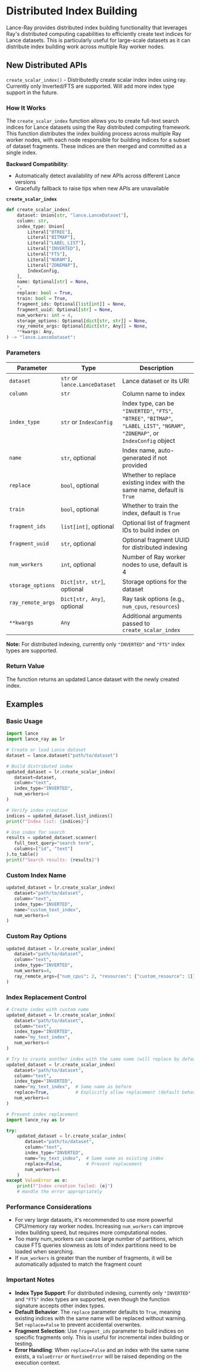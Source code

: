 
# Distributed Index Building

Lance-Ray provides distributed index building functionality that leverages Ray's distributed computing capabilities to efficiently create text indices for Lance datasets. This is particularly useful for large-scale datasets as it can distribute index building work across multiple Ray worker nodes.

## New Distributed APIs

`create_scalar_index()` - Distributedly create scalar index index using ray. Currently only Inverted/FTS are supported. Will add more index type support in the future.

### How It Works
The `create_scalar_index` function allows you to create full-text search indices for Lance datasets using the Ray distributed computing framework. This function distributes the index building process across multiple Ray worker nodes, with each node responsible for building indices for a subset of dataset fragments. These indices are then merged and committed as a single index.

**Backward Compatibility**:
   - Automatically detect availability of new APIs across different Lance versions
   - Gracefully fallback to raise tips when new APIs are unavailable


**`create_scalar_index`**

```python
def create_scalar_index(
    dataset: Union[str, "lance.LanceDataset"],
    column: str,
    index_type: Union[
        Literal["BTREE"],
        Literal["BITMAP"],
        Literal["LABEL_LIST"],
        Literal["INVERTED"],
        Literal["FTS"],
        Literal["NGRAM"],
        Literal["ZONEMAP"],
        IndexConfig,
    ],
    name: Optional[str] = None,
    *,
    replace: bool = True,
    train: bool = True,
    fragment_ids: Optional[list[int]] = None,
    fragment_uuid: Optional[str] = None,
    num_workers: int = 4,
    storage_options: Optional[dict[str, str]] = None,
    ray_remote_args: Optional[dict[str, Any]] = None,
    **kwargs: Any,
) -> "lance.LanceDataset":

```

### Parameters

| Parameter | Type | Description |
|-----------|------|-------------|
| `dataset` | `str` or `lance.LanceDataset` | Lance dataset or its URI |
| `column` | `str` | Column name to index |
| `index_type` | `str` or `IndexConfig` | Index type, can be `"INVERTED"`, `"FTS"`, `"BTREE"`, `"BITMAP"`, `"LABEL_LIST"`, `"NGRAM"`, `"ZONEMAP"`, or `IndexConfig` object |
| `name` | `str`, optional | Index name, auto-generated if not provided |
| `replace` | `bool`, optional | Whether to replace existing index with the same name, default is `True` |
| `train` | `bool`, optional | Whether to train the index, default is `True` |
| `fragment_ids` | `list[int]`, optional | Optional list of fragment IDs to build index on |
| `fragment_uuid` | `str`, optional | Optional fragment UUID for distributed indexing |
| `num_workers` | `int`, optional | Number of Ray worker nodes to use, default is 4 |
| `storage_options` | `Dict[str, str]`, optional | Storage options for the dataset |
| `ray_remote_args` | `Dict[str, Any]`, optional | Ray task options (e.g., `num_cpus`, `resources`) |
| `**kwargs` | `Any` | Additional arguments passed to `create_scalar_index` |

**Note:** For distributed indexing, currently only `"INVERTED"` and `"FTS"` index types are supported.

### Return Value

The function returns an updated Lance dataset with the newly created index.


## Examples

### Basic Usage

```python
import lance
import lance_ray as lr

# Create or load Lance dataset
dataset = lance.dataset("path/to/dataset")

# Build distributed index
updated_dataset = lr.create_scalar_index(
   dataset=dataset,
   column="text",
   index_type="INVERTED",
   num_workers=4
)

# Verify index creation
indices = updated_dataset.list_indices()
print(f"Index list: {indices}")

# Use index for search
results = updated_dataset.scanner(
   full_text_query="search term",
   columns=["id", "text"]
).to_table()
print(f"Search results: {results}")
```

### Custom Index Name

```python
updated_dataset = lr.create_scalar_index(
   dataset="path/to/dataset",
   column="text",
   index_type="INVERTED",
   name="custom_text_index",
   num_workers=4
)
```

### Custom Ray Options

```python
updated_dataset = lr.create_scalar_index(
   dataset="path/to/dataset",
   column="text",
   index_type="INVERTED",
   num_workers=4,
   ray_remote_args={"num_cpus": 2, "resources": {"custom_resource": 1}}
)
```

### Index Replacement Control

```python
# Create index with custom name
updated_dataset = lr.create_scalar_index(
   dataset="path/to/dataset",
   column="text",
   index_type="INVERTED",
   name="my_text_index",
   num_workers=4
)

# Try to create another index with the same name (will replace by default)
updated_dataset = lr.create_scalar_index(
   dataset="path/to/dataset",
   column="text",
   index_type="INVERTED",
   name="my_text_index",  # Same name as before
   replace=True,          # Explicitly allow replacement (default behavior)
   num_workers=4
)

# Prevent index replacement
import lance_ray as lr

try:
    updated_dataset = lr.create_scalar_index(
       dataset="path/to/dataset",
       column="text",
       index_type="INVERTED",
       name="my_text_index",  # Same name as existing index
       replace=False,         # Prevent replacement
       num_workers=4
    )
except ValueError as e:
    print(f"Index creation failed: {e}")
    # Handle the error appropriately
```

### Performance Considerations

- For very large datasets, it's recommended to use more powerful CPU/memory ray worker nodes. Increasing `num_workers` can improve index building speed, but requires more computational nodes.
- Too many num_workers can cause large number of partitions, which cause FTS queries slowness as lots of index partitions need to be loaded when searching.
- If `num_workers` is greater than the number of fragments, it will be automatically adjusted to match the fragment count

### Important Notes

- **Index Type Support**: For distributed indexing, currently only `"INVERTED"` and `"FTS"` index types are supported, even though the function signature accepts other index types.
- **Default Behavior**: The `replace` parameter defaults to `True`, meaning existing indices with the same name will be replaced without warning. Set `replace=False` to prevent accidental overwrites.
- **Fragment Selection**: Use `fragment_ids` parameter to build indices on specific fragments only. This is useful for incremental index building or testing.
- **Error Handling**: When `replace=False` and an index with the same name exists, a `ValueError` or `RuntimeError` will be raised depending on the execution context.
